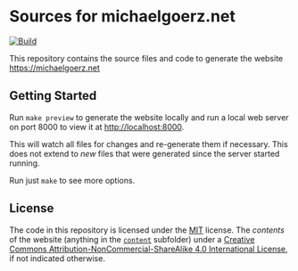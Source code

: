 # Sources for michaelgoerz.net

[![Build](https://github.com/goerz/michaelgoerz.net/actions/workflows/build.yml/badge.svg)](https://github.com/goerz/michaelgoerz.net/actions/workflows/build.yml)

This repository contains the source files and code to generate the website <https://michaelgoerz.net>


## Getting Started

Run `make preview` to generate the website locally and run a local web server on port 8000 to view it at <http://localhost:8000>.

This will watch all files for changes and re-generate them if necessary. This does not extend to *new* files that were generated since the server started running.

Run just `make` to see more options.


## License

The code in this repository is licensed under the [MIT](LICENSE) license. The *contents* of the website (anything in the [`content`](https://github.com/goerz/website/tree/master/content) subfolder) under a [Creative Commons Attribution-NonCommercial-ShareAlike 4.0 International License](https://creativecommons.org/licenses/by-nc-sa/4.0/), if not indicated otherwise.
